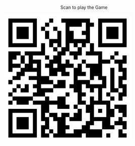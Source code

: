 <center><p>Scan to play the Game</p></center>
<img src="./img/Snake Game.png" width="400" 
     height="400"></img>
